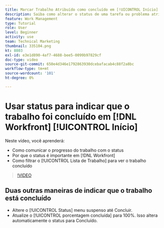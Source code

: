 ```yaml
---
title: Marcar Trabalho Atribuído como concluído em [!UICONTROL Início]
description: Saiba como alterar o status de uma tarefa ou problema atribuído para indicar que está concluído por meio do [!UICONTROL Lista de Trabalho]. Em seguida, filtre a lista para ver apenas o trabalho concluído.
feature: Work Management
type: Tutorial
role: User
level: Beginner
activity: use
team: Technical Marketing
thumbnail: 335104.png
kt: 8803
exl-id: e3e1d890-4af7-4688-bee5-0099b97829cf
doc-type: video
source-git-commit: 650e4d346e1792863930dcebafacab4c88f2a8bc
workflow-type: tm+mt
source-wordcount: '101'
ht-degree: 0%

---
```


# Usar status para indicar que o trabalho foi concluído em [!DNL Workfront] [!UICONTROL Início]

Neste vídeo, você aprenderá:

* Como comunicar o progresso do trabalho com o status
* Por que o status é importante em [!DNL  Workfront]
* Como filtrar o [!UICONTROL Lista de Trabalho] para ver o trabalho concluído

>[!VIDEO](https://video.tv.adobe.com/v/335104/?quality=12&learn=on)


## Duas outras maneiras de indicar que o trabalho está concluído

* Altere o [!UICONTROL Status] menu suspenso até Concluir.
* Atualize o [!UICONTROL porcentagem concluída] para 100%. Isso altera automaticamente o status para Concluído.

<!---
learn more URLs
--->
